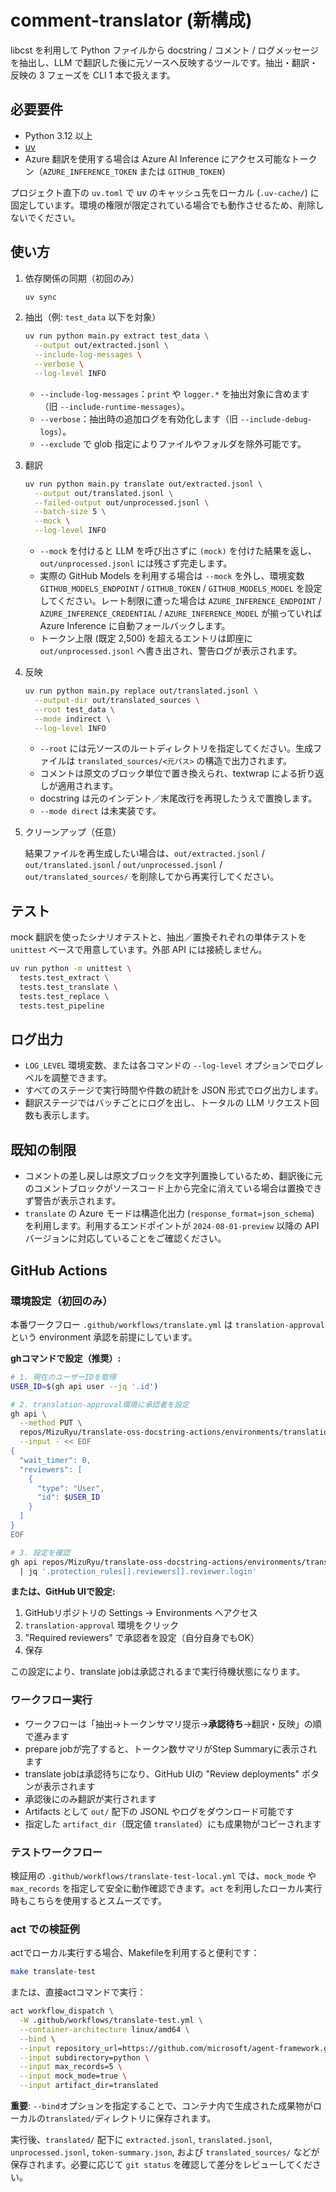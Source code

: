 # comment-translator (新構成)

libcst を利用して Python ファイルから docstring / コメント / ログメッセージを抽出し、LLM で翻訳した後に元ソースへ反映するツールです。抽出・翻訳・反映の 3 フェーズを CLI 1 本で扱えます。

## 必要要件

- Python 3.12 以上
- [uv](https://github.com/astral-sh/uv)
- Azure 翻訳を使用する場合は Azure AI Inference にアクセス可能なトークン（`AZURE_INFERENCE_TOKEN` または `GITHUB_TOKEN`）

プロジェクト直下の `uv.toml` で uv のキャッシュ先をローカル (`.uv-cache/`) に固定しています。環境の権限が限定されている場合でも動作させるため、削除しないでください。

## 使い方

1. 依存関係の同期（初回のみ）

   ```bash
   uv sync
   ```

2. 抽出（例: `test_data` 以下を対象）

   ```bash
   uv run python main.py extract test_data \
     --output out/extracted.jsonl \
     --include-log-messages \
     --verbose \
     --log-level INFO
   ```

   - `--include-log-messages`：`print` や `logger.*` を抽出対象に含めます（旧 `--include-runtime-messages`）。
   - `--verbose`：抽出時の追加ログを有効化します（旧 `--include-debug-logs`）。
   - `--exclude` で glob 指定によりファイルやフォルダを除外可能です。

3. 翻訳

   ```bash
   uv run python main.py translate out/extracted.jsonl \
     --output out/translated.jsonl \
     --failed-output out/unprocessed.jsonl \
     --batch-size 5 \
     --mock \
     --log-level INFO
   ```

   - `--mock` を付けると LLM を呼び出さずに `(mock)` を付けた結果を返し、`out/unprocessed.jsonl` には残さず完走します。
   - 実際の GitHub Models を利用する場合は `--mock` を外し、環境変数 `GITHUB_MODELS_ENDPOINT` / `GITHUB_TOKEN` / `GITHUB_MODELS_MODEL` を設定してください。レート制限に遭った場合は `AZURE_INFERENCE_ENDPOINT` / `AZURE_INFERENCE_CREDENTIAL` / `AZURE_INFERENCE_MODEL` が揃っていれば Azure Inference に自動フォールバックします。
   - トークン上限 (既定 2,500) を超えるエントリは即座に `out/unprocessed.jsonl` へ書き出され、警告ログが表示されます。

4. 反映

   ```bash
   uv run python main.py replace out/translated.jsonl \
     --output-dir out/translated_sources \
     --root test_data \
     --mode indirect \
     --log-level INFO
   ```

   - `--root` には元ソースのルートディレクトリを指定してください。生成ファイルは `translated_sources/<元パス>` の構造で出力されます。
   - コメントは原文のブロック単位で置き換えられ、textwrap による折り返しが適用されます。
   - docstring は元のインデント／末尾改行を再現したうえで置換します。
   - `--mode direct` は未実装です。

5. クリーンアップ（任意）

   結果ファイルを再生成したい場合は、`out/extracted.jsonl` / `out/translated.jsonl` / `out/unprocessed.jsonl` / `out/translated_sources/` を削除してから再実行してください。

## テスト

mock 翻訳を使ったシナリオテストと、抽出／置換それぞれの単体テストを `unittest` ベースで用意しています。外部 API には接続しません。

```bash
uv run python -m unittest \
  tests.test_extract \
  tests.test_translate \
  tests.test_replace \
  tests.test_pipeline
```

## ログ出力

- `LOG_LEVEL` 環境変数、または各コマンドの `--log-level` オプションでログレベルを調整できます。
- すべてのステージで実行時間や件数の統計を JSON 形式でログ出力します。
- 翻訳ステージではバッチごとにログを出し、トータルの LLM リクエスト回数も表示します。

## 既知の制限

- コメントの差し戻しは原文ブロックを文字列置換しているため、翻訳後に元のコメントブロックがソースコード上から完全に消えている場合は置換できず警告が表示されます。
- `translate` の Azure モードは構造化出力 (`response_format=json_schema`) を利用します。利用するエンドポイントが `2024-08-01-preview` 以降の API バージョンに対応していることをご確認ください。

## GitHub Actions

### 環境設定（初回のみ）

本番ワークフロー `.github/workflows/translate.yml` は `translation-approval` という environment 承認を前提にしています。

**ghコマンドで設定（推奨）:**

```bash
# 1. 現在のユーザーIDを取得
USER_ID=$(gh api user --jq '.id')

# 2. translation-approval環境に承認者を設定
gh api \
  --method PUT \
  repos/MizuRyu/translate-oss-docstring-actions/environments/translation-approval \
  --input - << EOF
{
  "wait_timer": 0,
  "reviewers": [
    {
      "type": "User",
      "id": $USER_ID
    }
  ]
}
EOF

# 3. 設定を確認
gh api repos/MizuRyu/translate-oss-docstring-actions/environments/translation-approval \
  | jq '.protection_rules[].reviewers[].reviewer.login'
```

**または、GitHub UIで設定:**

1. GitHubリポジトリの Settings → Environments へアクセス
2. `translation-approval` 環境をクリック
3. "Required reviewers" で承認者を設定（自分自身でもOK）
4. 保存

この設定により、translate jobは承認されるまで実行待機状態になります。

### ワークフロー実行

- ワークフローは「抽出→トークンサマリ提示→**承認待ち**→翻訳・反映」の順で進みます
- prepare jobが完了すると、トークン数サマリがStep Summaryに表示されます
- translate jobは承認待ちになり、GitHub UIの "Review deployments" ボタンが表示されます
- 承認後にのみ翻訳が実行されます
- Artifacts として `out/` 配下の JSONL やログをダウンロード可能です
- 指定した `artifact_dir`（既定値 `translated`）にも成果物がコピーされます

### テストワークフロー

検証用の `.github/workflows/translate-test-local.yml` では、`mock_mode` や `max_records` を指定して安全に動作確認できます。`act` を利用したローカル実行時もこちらを使用するとスムーズです。

### act での検証例

actでローカル実行する場合、Makefileを利用すると便利です：

```bash
make translate-test
```

または、直接actコマンドで実行：

```bash
act workflow_dispatch \
  -W .github/workflows/translate-test.yml \
  --container-architecture linux/amd64 \
  --bind \
  --input repository_url=https://github.com/microsoft/agent-framework.git \
  --input subdirectory=python \
  --input max_records=5 \
  --input mock_mode=true \
  --input artifact_dir=translated
```

**重要**: `--bind`オプションを指定することで、コンテナ内で生成された成果物がローカルの`translated/`ディレクトリに保存されます。

実行後、`translated/` 配下に `extracted.jsonl`, `translated.jsonl`, `unprocessed.jsonl`, `token-summary.json`, および `translated_sources/` などが保存されます。必要に応じて `git status` を確認して差分をレビューしてください。
